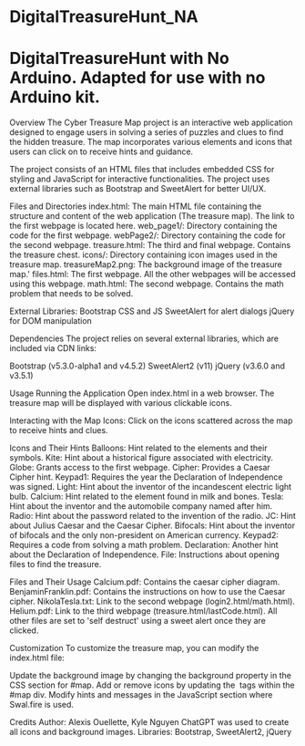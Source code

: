 # DigitalTreasureHunt_NA

# DigitalTreasureHunt with No Arduino. Adapted for use with no Arduino kit. 
Overview
The Cyber Treasure Map project is an interactive web application designed to engage users in solving a series of puzzles and clues to find the hidden treasure. The map incorporates various elements and icons that users can click on to receive hints and guidance.

The project consists of an HTML files that includes embedded CSS for styling and JavaScript for interactive functionalities. The project uses external libraries such as Bootstrap and SweetAlert for better UI/UX.

Files and Directories
index.html: The main HTML file containing the structure and content of the web application (The treasure map). The link to the first webpage is located here.
web_page1/: Directory containing the code for the first webpage. 
webPage2/: Directory containing the code for the second webpage.
treasure.html: The third and final webpage. Contains the treasure chest.
icons/: Directory containing icon images used in the treasure map.
treasureMap2.png: The background image of the treasure map.'
files.html: The first webpage. All the other webpages will be accessed using this webpage. 
math.html: The second webpage. Contains the math problem that needs to be solved. 

External Libraries:
Bootstrap CSS and JS
SweetAlert for alert dialogs
jQuery for DOM manipulation

Dependencies
The project relies on several external libraries, which are included via CDN links:

Bootstrap (v5.3.0-alpha1 and v4.5.2)
SweetAlert2 (v11)
jQuery (v3.6.0 and v3.5.1)

Usage
Running the Application
Open index.html in a web browser.
The treasure map will be displayed with various clickable icons.

Interacting with the Map
Icons: Click on the icons scattered across the map to receive hints and clues.

Icons and Their Hints
Balloons: Hint related to the elements and their symbols.
Kite: Hint about a historical figure associated with electricity.
Globe: Grants access to the first webpage.
Cipher: Provides a Caesar Cipher hint.
Keypad1: Requires the year the Declaration of Independence was signed.
Light: Hint about the inventor of the incandescent electric light bulb.
Calcium: Hint related to the element found in milk and bones.
Tesla: Hint about the inventor and the automobile company named after him.
Radio: Hint about the password related to the invention of the radio.
JC: Hint about Julius Caesar and the Caesar Cipher.
Bifocals: Hint about the inventor of bifocals and the only non-president on American currency.
Keypad2: Requires a code from solving a math problem.
Declaration: Another hint about the Declaration of Independence.
File: Instructions about opening files to find the treasure.

Files and Their Usage
Calcium.pdf: Contains the caesar cipher diagram.
BenjaminFranklin.pdf: Contains the instructions on how to use the Caesar cipher. 
NikolaTesla.txt: Link to the second webpage (login2.html/math.html).
Helium.pdf: Link to the third webpage (treasure.html/lastCode.html).
All other files are set to 'self destruct' using a sweet alert once they are clicked.

Customization
To customize the treasure map, you can modify the index.html file:

Update the background image by changing the background property in the CSS section for #map.
Add or remove icons by updating the <img> tags within the #map div.
Modify hints and messages in the JavaScript section where Swal.fire is used.

Credits
Author: Alexis Ouellette, Kyle Nguyen
ChatGPT was used to create all icons and background images.
Libraries: Bootstrap, SweetAlert2, jQuery

